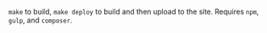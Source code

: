 `make` to build, `make deploy` to build and then upload to the site.
Requires `npm`, `gulp`, and `composer`.
